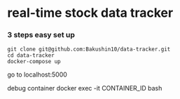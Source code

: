 
# real-time stock data tracker

### 3 steps easy set up 
    git clone git@github.com:Bakushin10/data-tracker.git
    cd data-tracker
    docker-compose up

go to localhost:5000

debug container
docker exec -it CONTAINER_ID bash
